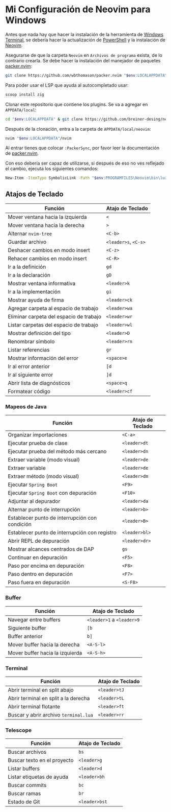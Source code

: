 
# Mi Configuración de Neovim para Windows

Antes que nada hay que hacer la instalación de la herramienta
de [Windows Terminal](https://apps.microsoft.com/store/detail/windows-terminal/9N0DX20HK701?hl=es-co&gl=co), se debería hacer la actualización de [PowerShell](https://apps.microsoft.com/store/detail/powershell/9MZ1SNWT0N5D?hl=es-ad&gl=ad) y la instalación de [Neovim](https://github.com/neovim/neovim/wiki/Installing-Neovim).

Asegurarse de que la carpeta `Neovim` en `Archivos de programa` exista, de lo contrario crearla. Se debe hacer la instalación del manejador de paquetes [packer.nvim](https://github.com/wbthomason/packer.nvim):

```sh
git clone https://github.com/wbthomason/packer.nvim "$env:LOCALAPPDATA\nvim-data\site\pack\packer\start\packer.nvim"
```

Para poder usar el LSP que ayuda al autocompletado usar:

```sh
scoop install zig
```

Clonar este repositorio que contiene los plugins. Se va a agregar en `APPDATA/local`:

```sh
cd "$env:LOCALAPPDATA" & git clone https://github.com/breiner-desing/neovim-config.git nvim
```

Después de la clonación, entra a la carpeta de `APPDATA/local/neovim`:

```sh
nvim "$env:LOCALAPPDATA"/nvim
```

Al entrar tienes que colocar `:PackerSync`, por favor leer la documentación de [packer.nvim](https://github.com/wbthomason/packer.nvim).

Con eso debería ser capaz de utilizarse, si después de eso no ves reflejado el cambio, ejecuta los siguientes comandos:

```sh
New-Item -ItemType SymbolicLink -Path "$env:PROGRAMFILES\Neovim\bin\lua\lua" -Target "$env:LOCALAPPDATA\nvim\lua"
```

## Atajos de Teclado

| Función                          | Atajo de Teclado                |
|----------------------------------|---------------------------------|
| Mover ventana hacia la izquierda | `<`                             |
| Mover ventana hacia la derecha   | `>`                             |
| Alternar `nvim-tree`             | `<C-b>`                         |
| Guardar archivo                  | `<leader>s`, `<C-s>`            |
| Deshacer cambios en modo insert  | `<C-z>`                         |
| Rehacer cambios en modo insert   | `<C-R>`                         |
| Ir a la definición               | `gd`                            |
| Ir a la declaración              | `gD`                            |
| Mostrar ventana informativa      | `<leader>k`                     |
| Ir a la implementación           | `gi`                            |
| Mostrar ayuda de firma           | `<leader>ck`                    |
| Agregar carpeta al espacio de trabajo | `<leader>wa`               |
| Eliminar carpeta del espacio de trabajo | `<leader>wr`             |
| Listar carpetas del espacio de trabajo | `<leader>wl`             |
| Mostrar definición del tipo      | `<leader>D`                     |
| Renombrar símbolo                | `<leader>rn`                    |
| Listar referencias               | `gr`                            |
| Mostrar información del error    | `<space>e`                      |
| Ir al error anterior             | `[d`                            |
| Ir al siguiente error            | `]d`                            |
| Abrir lista de diagnósticos      | `<space>q`                      |
| Formatear código                 | `<leader>cf`                    |

### Mapeos de Java

| Función                          | Atajo de Teclado                |
|----------------------------------|---------------------------------|
| Organizar importaciones          | `<C-a>`                         |
| Ejecutar prueba de clase         | `<leader>dt`                    |
| Ejecutar prueba del método más cercano | `<leader>dn`             |
| Extraer variable (modo visual)   | `<leader>de`                    |
| Extraer variable                 | `<leader>de`                    |
| Extraer método (modo visual)     | `<leader>dm`                    |
| Ejecutar `Spring Boot`           | `<F9>`                          |
| Ejecutar `Spring Boot` con depuración | `<F10>`                   |
| Adjuntar al depurador            | `<leader>da`                    |
| Alternar punto de interrupción   | `<leader>b>`                    |
| Establecer punto de interrupción con condición | `<leader>B>`     |
| Establecer punto de interrupción con registro | `<leader>bl>`     |
| Abrir REPL de depuración         | `<leader>dr>`                   |
| Mostrar alcances centrados de DAP | `gs`                           |
| Continuar en depuración          | `<F5>`                          |
| Paso por encima en depuración    | `<F8>`                          |
| Paso dentro en depuración        | `<F7>`                          |
| Paso fuera en depuración         | `<S-F8>`                        |

### Buffer

| Función                          | Atajo de Teclado                |
|----------------------------------|---------------------------------|
| Navegar entre buffers            | `<leader>1` a `<leader>9`       |
| Siguiente buffer                 | `[b`                            |
| Buffer anterior                  | `b]`                            |
| Mover buffer hacia la derecha    | `<A-S-l>`                       |
| Mover buffer hacia la izquierda  | `<A-S-h>`                       |

### Terminal

| Función                          | Atajo de Teclado                |
|----------------------------------|---------------------------------|
| Abrir terminal en split abajo    | `<leader>tJ`                    |
| Abrir terminal en split a la derecha | `<leader>tL`               |
| Abrir terminal flotante          | `<leader>ft`                    |
| Buscar y abrir archivo `terminal.lua` | `<leader>rr`              |

### Telescope

| Función                          | Atajo de Teclado                |
|----------------------------------|---------------------------------|
| Buscar archivos                  | `bs`                            |
| Buscar texto en el proyecto      | `<leader>g`                     |
| Listar buffers                   | `<leader>d`                     |
| Listar etiquetas de ayuda        | `<leader>bh`                    |
| Buscar commits                   | `bc`                            |
| Buscar ramas                     | `br`                            |
| Estado de Git                    | `<leader>bst`                   |
